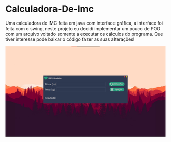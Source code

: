 # Calculadora-De-Imc
Uma calculadora de IMC feita em java com interface gráfica, a interface foi feita com o swing, neste projeto eu decidi implementar um pouco de POO com um arquivo voltado somente a executar os cálculos do programa. Que tiver interesse pode baixar o código fazer as suas alterações!

![publicity](https://github.com/Matheus-dev58/Calculadora-De-Imc/blob/main/IMCCalculator/src/Img/publicity.png)


